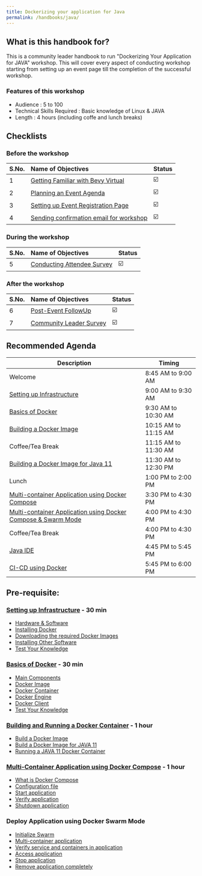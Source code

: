 ```yaml
---
title: Dockerizing your application for Java 
permalink: /handbooks/java/
---
```


## What is this handbook for?

This is a community leader handbook to run "Dockerizing Your Application for JAVA" workshop. This will cover every aspect of conducting workshop starting from setting up an event page till the completion of the successful workshop. 

### Features of this workshop

- Audience : 5 to 100
- Technical Skills Required : Basic knowledge of Linux & JAVA
- Length : 4 hours (including coffe and lunch breaks)


## Checklists 

### Before the workshop

S.No. | Name of Objectives | Status | 
:------------ | :-------------| :-------------|
1 | [Getting Familiar with Bevy Virtual](/housekeeping/virtual/README.md) |  ☑️ |
2 | [Planning an Event Agenda](/housekeeping/plan-an-event-agenda/README.md) |  ☑️ |
3 | [Setting up Event Registration Page](/housekeeping/event/README.md) | ☑️ |
4 | [Sending confirmation email for workshop](/housekeeping/email/README.md) |  ☑️ |


### During the workshop

S.No. | Name of Objectives | Status | 
:------------ | :-------------| :-------------|
5 | [Conducting Attendee Survey](/housekeeping/attendeesurvey/README.md) |  ☑️ |


### After the workshop

S.No. | Name of Objectives | Status | 
:------------ | :-------------| :-------------|
6 | [Post-Event FollowUp](/housekeeping/postevent/README.md) |  ☑️ |
7 | [Community Leader Survey](/housekeeping/clsurvey/README.md)  |  ☑️ |



## Recommended Agenda


| Description | Timing |
| --- | --- |
| Welcome | 8:45 AM to 9:00 AM |
| [Setting up Infrastructure](java/infrastructure/README.md) | 9:00 AM to 9:30 AM |
| [Basics of Docker](#basics-of-docker---1-hour) | 9:30 AM to 10:30 AM |
| [Building a Docker Image](#building-a-docker-image---1-hour) | 10:15 AM to 11:15 AM |
| Coffee/Tea Break | 11:15 AM to 11:30 AM |
| [Building a Docker Image for Java 11](#building-a-docker-image-for-java-11---1-hour) | 11:30 AM to 12:30 PM|
| Lunch | 1:00 PM to 2:00 PM |
| [Multi-container Application using Docker Compose](#multi-container-application-using-docker-compose---30-min) | 3:30 PM to 4:30 PM|
| [Multi-container Application using Docker Compose & Swarm Mode](#multi-container-application-using-docker-compose-and-swarm---30-min) | 4:00 PM to 4:30 PM |
| Coffee/Tea Break | 4:00 PM to 4:30 PM |
| [Java IDE](#java-ide---1-hour) | 4:45 PM to 5:45 PM |
| [CI-CD using Docker](#ci-cd-using-docker) | 5:45 PM to 6:00 PM |



## Pre-requisite:

### [Setting up Infrastructure](#setting-up-infrastructure) - 30 min

- [Hardware & Software](/infra/hardware/README.md)
- [Installing Docker](/infra/installing-docker/README.md)
- [Downloading the required Docker Images](/infra/downloading-docker-images/README.md)
- [Installing Other Software](/infra/installing-other-software/README.md)
- [Test Your Knowledge](infra/quiz1/README.md)


### [Basics of Docker](#basics-of-docker) - 30 min
- [Main Components](/docker/components/README.md)
- [Docker Image](/docker/docker-image/README.md)
- [Docker Container](/docker/docker-container/README.md)
- [Docker Engine](/docker/docker-engine/README.md)
- [Docker Client](/docker/docker-client/README.md)
- [Test Your Knowledge](/docker/infra/quiz2/README.md)


### [Building and Running a Docker Container](#building-and-running-a-docker-container) - 1 hour
 - [Build a Docker Image](/docker/build-a-docker-image/README.md)
 - [Build a Docker Image for JAVA 11](/docker/build-a-docker-image/README.md)
 - [Running a JAVA 11 Docker Container](/docker/running-a-JAVA-11-docker-container/README.md)


### [Multi-Container Application using Docker Compose](#multi-container-application-using-docker-compose) - 1 hour
- [What is Docker Compose](/compose/what-is-docker-compose/README.md)
- [Configuration file](/compose/configuration-file/README.md)
- [Start application](/compose/start-application/README.md)
- [Verify application](/compose/verify-application/README.md)
- [Shutdown application](/compose/shutdown-application/README.md)


### Deploy Application using Docker Swarm Mode
- [Initialize Swarm](/swarm/initialize-swarm/README.md)
- [Multi-container application](/swarm/initialize-swarm/README.md)
- [Verify service and containers in application](/swarm/initialize-swarm/README.md)
- [Access application](/swarm/initialize-swarm/README.md)
- [Stop application](/swarm/stop-swarm/README.md)
- [Remove application completely](/swarm/remove-application-completely/README.md)


